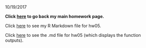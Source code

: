 10/19/2017

**Click [here](https://github.com/auduman/stat545-hw-uduman-aisha) to go back my main homework page.**

Click [here](https://github.com/auduman/stat545-hw-uduman-aisha/blob/master/hw04/hw04_tidy_data_and_joins.Rmd) to see my R Markdown file for hw05.

Click [here](https://github.com/auduman/stat545-hw-uduman-aisha/blob/master/hw04/hw04_tidy_data_and_joins.md) to see the .md file for hw05 (which displays the function outputs).
